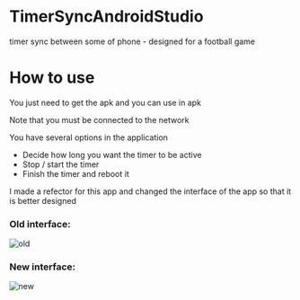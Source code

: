 # TimerSyncAndroidStudio
timer sync between some of phone - designed for a football game

# How to use
You just need to get the apk and you can use in apk 

Note that you must be connected to the network

You have several options in the application
- Decide how long you want the timer to be active 
- Stop / start the timer
- Finish the timer and reboot it

I made a refector for this app and changed the interface of the app so that it is better designed

### Old interface:
![old](https://user-images.githubusercontent.com/83061722/169229327-a0a0027f-61ce-46f3-b82e-f927e48bcbdd.jpg)


### New interface:
![new](https://user-images.githubusercontent.com/83061722/169229231-6d7fc31a-72c6-4b30-98ac-41fd934f4690.jpg)


